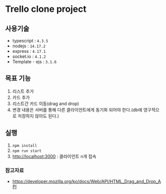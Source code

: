 # Trello clone project

## 사용기술
- typescript : `4.3.5`
- nodejs : `14.17.2`
- express : `4.17.1`
- socket.io : `4.1.2`
- Template - ejs : `3.1.6`

## 목표 기능
1. 리스트 추가
2. 카드 추가
3. 리스트간 카드 이동(drag and drop)
4. 변경 내용은 서버를 통해 다른 클라이언트에게 동기화 되어야 한다.(db에 영구적으로 저장하지 않아도 된다.)

## 실행
1. `npm install`
2. `npm run start`
3. [http://localhost:3000](http://localhost:3000) : 클라이언트 n개 접속   

### 참고자료
- https://developer.mozilla.org/ko/docs/Web/API/HTML_Drag_and_Drop_API
